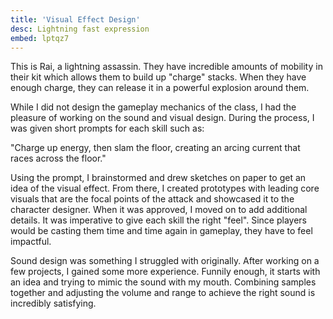 ```yaml
---
title: 'Visual Effect Design'
desc: Lightning fast expression
embed: lptqz7
---
```


This is Rai, a lightning assassin. They have incredible amounts of mobility in their kit which
allows them to build up "charge" stacks. When they have enough charge, they can release it in
a powerful explosion around them.

While I did not design the gameplay mechanics of the class, I had the pleasure of working on the
sound and visual design. During the process, I was given short prompts for each skill such as:

"Charge up energy, then slam the floor, creating an arcing current that races across the floor."

Using the prompt, I brainstormed and drew sketches on paper to get an idea of the visual effect.
From there, I created prototypes with leading core visuals that are the focal points of the attack
and showcased it to the character designer. When it was approved, I moved on to add additional
details. It was imperative to give each skill the right "feel". Since players would be casting
them time and time again in gameplay, they have to feel impactful.

Sound design was something I struggled with originally. After working on a few projects, I gained
some more experience. Funnily enough, it starts with an idea and trying to mimic the sound with my mouth.
Combining samples together and adjusting the volume and range to achieve the right sound is 
incredibly satisfying. 